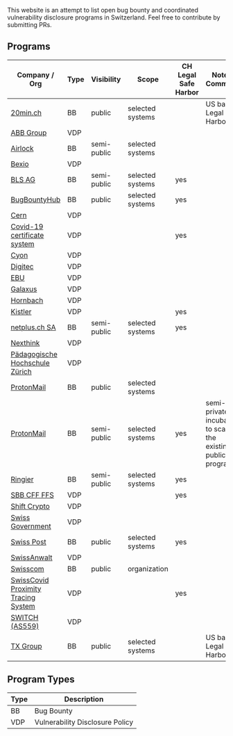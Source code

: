 This website is an attempt to list open bug bounty and coordinated vulnerability disclosure programs in Switzerland. Feel free to contribute by submitting PRs.

## Programs

Company / Org | Type          | Visibility    | Scope        | CH Legal Safe Harbor | Notes / Comments
------------- | ------------- | ------------- | ------------ | -------------------- | ----------------
[20min.ch](https://bugcrowd.com/twentyminuten) | BB | public | selected systems | | US based Legal Safe Harbor
[ABB Group](https://global.abb/group/en/technology/cyber-security/alerts-and-notifications) | VDP |  |  |  |
[Airlock](https://hackerone.com/airlock) | BB | semi-public | selected systems |  |
[Bexio](https://www.bexio.com/en-CH/policies/responsible-disclosure-policy) | VDP |  |  |  |
[BLS AG](https://bugbountyhub.com/programs/bls/protected) | BB | semi-public | selected systems | yes |
[BugBountyHub](https://bugbountyhub.com/programs/bbh) | BB | public | selected systems | yes |
[Cern](https://home.cern/sites/home.web.cern.ch/files/security.txt) | VDP |  |  |  |
[Covid-19 certificate system](https://www.ncsc.admin.ch/ncsc/en/home/dokumentation/covid-certificate-pst/infos.html) | VDP |  |  | yes |
[Cyon](https://www.cyon.ch/.well-known/security.txt) | VDP |  |  |  |
[Digitec](https://www.digitec.ch/.well-known/security.txt) | VDP |  |  |  |
[EBU](https://www.ebu.ch/about/contact-us/vulnerability-disclosure) | VDP |  |  |  |
[Galaxus](https://www.galaxus.ch/.well-known/security.txt) | VDP |  |  |  |
[Hornbach](https://www.hornbach.ch/.well-known/security.txt) | VDP |  |  |  |
[Kistler](https://www.kistler.com/en/vulnerability-disclosure-policy/) | VDP |  |  | yes |
[netplus.ch SA](https://bugbountyhub.com/programs/netplus/protected) | BB | semi-public | selected systems | yes |
[Nexthink](https://www.nexthink.com/responsible-disclosure-policy/) | VDP |  |  |  |
[Pädagogische Hochschule Zürich](https://phzh.ch/.well-known/security.txt) | VDP |  |  |  |
[ProtonMail](https://protonmail.com/blog/protonmail-bug-bounty-program/) | BB | public | selected systems | |
[ProtonMail](https://www.bugbounty.ch/proton/) | BB | semi-public | selected systems | yes | semi-private incubator to scale up the existing, public program
[Ringier](https://go.bugbounty.ch/programs) | BB | semi-public | selected systems | yes |
[SBB CFF FFS](https://company.sbb.ch/en/sbb-as-business-partner/services/vulnerability-disclosure-policy.html) | VDP |  |  | yes |
[Shift Crypto](https://shiftcrypto.ch/policies/bug-bounty-policy/) | VDP |  |  |  |
[Swiss Government](https://www.ncsc.admin.ch/ncsc/en/home/infos-fuer/infos-it-spezialisten/themen/schwachstelle-melden.html) | VDP |  |  |  |
[Swiss Post](https://www.post.ch/en/about-us/responsibility/swiss-post-bug-bounty) | BB | public | selected systems | yes |
[SwissAnwalt](https://swissanwalt.ch/.well-known/security.txt) | VDP |  |  |  |
[Swisscom](https://www.swisscom.ch/en/about/security/bug-bounty.html) | BB | public | organization | |
[SwissCovid Proximity Tracing System](https://www.ncsc.admin.ch/ncsc/en/home/dokumentation/covid-public-security-test/infos.html) | VDP |  |  | yes |
[SWITCH (AS559)](https://www.switch.ch/.well-known/security.txt) | VDP |  |  |  |
[TX Group](https://bugcrowd.com/tamedia) | BB | public | selected systems | | US based Legal Safe Harbor


## Program Types

Type | Description
---- | -----------
BB   | Bug Bounty
VDP  | Vulnerability Disclosure Policy
